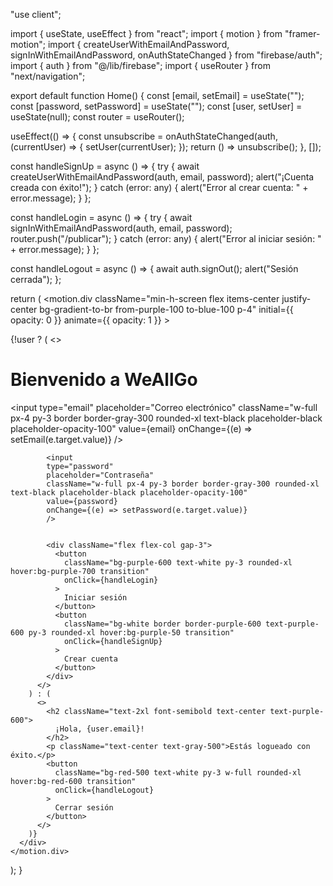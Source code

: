 "use client";

import { useState, useEffect } from "react";
import { motion } from "framer-motion";
import { createUserWithEmailAndPassword, signInWithEmailAndPassword, onAuthStateChanged } from "firebase/auth";
import { auth } from "@/lib/firebase";
import { useRouter } from "next/navigation";

export default function Home() {
  const [email, setEmail] = useState("");
  const [password, setPassword] = useState("");
  const [user, setUser] = useState<any>(null);
  const router = useRouter();

  useEffect(() => {
    const unsubscribe = onAuthStateChanged(auth, (currentUser) => {
      setUser(currentUser);
    });
    return () => unsubscribe();
  }, []);

  const handleSignUp = async () => {
    try {
      await createUserWithEmailAndPassword(auth, email, password);
      alert("¡Cuenta creada con éxito!");
    } catch (error: any) {
      alert("Error al crear cuenta: " + error.message);
    }
  };

  const handleLogin = async () => {
    try {
      await signInWithEmailAndPassword(auth, email, password);
      router.push("/publicar");
    } catch (error: any) {
      alert("Error al iniciar sesión: " + error.message);
    }
  };
  

  const handleLogout = async () => {
    await auth.signOut();
    alert("Sesión cerrada");
  };

  return (
    <motion.div
      className="min-h-screen flex items-center justify-center bg-gradient-to-br from-purple-100 to-blue-100 p-4"
      initial={{ opacity: 0 }}
      animate={{ opacity: 1 }}
    >
      <div className="w-full max-w-md bg-white shadow-2xl rounded-2xl p-8 space-y-6">
        {!user ? (
          <>
            <h1 className="text-3xl font-bold text-center text-purple-700">
              Bienvenido a WeAllGo
            </h1>
            <input
            type="email"
            placeholder="Correo electrónico"
            className="w-full px-4 py-3 border border-gray-300 rounded-xl text-black placeholder-black placeholder-opacity-100"
            value={email}
            onChange={(e) => setEmail(e.target.value)}
            />

            <input
            type="password"
            placeholder="Contraseña"
            className="w-full px-4 py-3 border border-gray-300 rounded-xl text-black placeholder-black placeholder-opacity-100"
            value={password}
            onChange={(e) => setPassword(e.target.value)}
            />


            <div className="flex flex-col gap-3">
              <button
                className="bg-purple-600 text-white py-3 rounded-xl hover:bg-purple-700 transition"
                onClick={handleLogin}
              >
                Iniciar sesión
              </button>
              <button
                className="bg-white border border-purple-600 text-purple-600 py-3 rounded-xl hover:bg-purple-50 transition"
                onClick={handleSignUp}
              >
                Crear cuenta
              </button>
            </div>
          </>
        ) : (
          <>
            <h2 className="text-2xl font-semibold text-center text-purple-600">
              ¡Hola, {user.email}!
            </h2>
            <p className="text-center text-gray-500">Estás logueado con éxito.</p>
            <button
              className="bg-red-500 text-white py-3 w-full rounded-xl hover:bg-red-600 transition"
              onClick={handleLogout}
            >
              Cerrar sesión
            </button>
          </>
        )}
      </div>
    </motion.div>
  );
}
